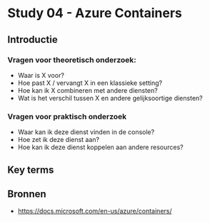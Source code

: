 # Study 04 - Azure Containers

## Introductie





### Vragen voor theoretisch onderzoek:
- Waar is X voor?  
- Hoe past X / vervangt X in een klassieke setting?  
- Hoe kan ik X combineren met andere diensten?  
- Wat is het verschil tussen X en andere gelijksoortige diensten?  

### Vragen voor praktisch onderzoek  
- Waar kan ik deze dienst vinden in de console?  
- Hoe zet ik deze dienst aan?  
- Hoe kan ik deze dienst koppelen aan andere resources?  


## Key terms

## Bronnen
- https://docs.microsoft.com/en-us/azure/containers/
